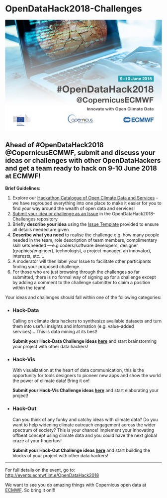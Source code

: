 # OpenDataHack2018-Challenges

<center><img src=https://github.com/OpenDataHack2018/OpenDataHack2018-Brainstorming/blob/master/Hack-PostcardFront.jpg></center>

<h2>Ahead of #OpenDataHack2018 @CopernicusECMWF, submit and discuss your ideas or challenges with other OpenDataHackers and get a team ready to hack on 9-10 June 2018 at ECMWF!</h2>

<b>Brief Guidelines:</b>
<ol>
<li>Explore our <a href="https://github.com/OpenDataHack2018/Available-Open-Data">Hackathon Catalogue of Open Climate Data and Services</a> - we have regrouped everything into one place to make it easier for you to find your way around the wealth of open data and services!
<li><a href="https://github.com/OpenDataHack2018/OpenDataHack2018-Brainstorming/issues">Submit your idea or challenge as an Issue</a> in the OpenDataHack2018-Challenges repository
<li>Briefly <b>describe your idea</b> using the <a href="https://github.com/OpenDataHack2018/OpenDataHack2018-Challenges/blob/master/Issue-Template">Issue Template</a> provided to ensure all details needed are given
<li><b>Describe what you need</b> to realise the challenge e.g. how many people needed in the team, role description of team members, complimentary skill sets needed — e.g coders/software developers, designer (graphics/engineer), technologist, a project manager, an innovator), interests, etc....
<li>A moderator will then label your Issue to facilitate other participants finding your proposed challenge.
<li>For those who are just browsing through the challenges so far submitted, there is no formal way of signing up for a challenge except by adding a comment to the challenge submitter to claim a position within the team!
</ol>

Your ideas and challenges should fall within one of the following categories:
<ul>
<li><h3>Hack-Data</h3>

Calling on climate data hackers to synthesize available datasets and turn them into useful insights and information (e.g. value-added services)....This is data mining at its best!

<b>Submit your Hack-Data Challenge ideas <a href="https://github.com/OpenDataHack2018/OpenDataHack2018-Brainstorming/issues">here</a></b> and start brainstorming your project with other data hackers! 

<li><h3>Hack-Vis</h3>

With visualization at the heart of data communication, this is the opportunity for tools designers to pioneer new apps and show the world the power of climate data! Bring it on!

<b>Submit your Hack-Vis Challenge ideas <a href="https://github.com/OpenDataHack2018/OpenDataHack2018-Brainstorming/issues">here</a></b> and start elaborating your project!
 
<li><h3>Hack-Out</h3>

Can you think of any funky and catchy ideas with climate data? Do you want to help widening climate outreach engagement across the wider spectrum of society? This is your chance! Implement your innovating offbeat concept using climate data and you could have the next global craze at your fingertips!

<b>Submit your Hack-Out Challenge ideas <a href="https://github.com/OpenDataHack2018/OpenDataHack2018-Brainstorming/issues">here</a></b> and start building the blocks of your project with other data hackers!

</ul>
<P><hr></P>
<P>
For full details on the event, go to: <a href="http://events.ecmwf.int.e/OpenDataHack2018">http://events.ecmwf.int.e/OpenDataHack2018</a></P>

<p>We want to see you do amazing things with Copernicus open data at <a href="http://www.ecmwf.int">ECMWF</a>. So bring it on!!!</p>
